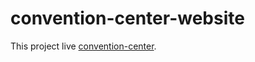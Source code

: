 # convention-center-website

This project live [convention-center](https://thirsty-hermann-1d2f14.netlify.app/).
